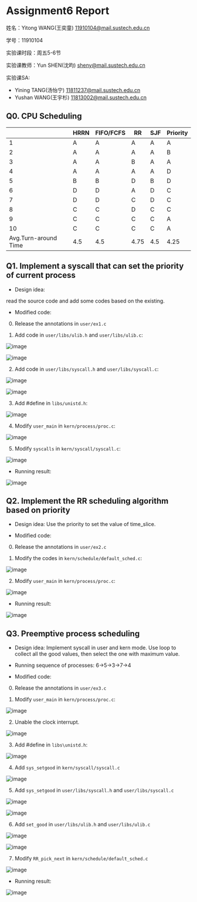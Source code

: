 # Assignment6 Report
姓名：Yitong WANG(王奕童) 11910104@mail.sustech.edu.cn

学号：11910104

实验课时段：周五5-6节

实验课教师：Yun SHEN(沈昀) sheny@mail.sustech.edu.cn

实验课SA:
- Yining TANG(汤怡宁) 11811237@mail.sustech.edu.cn
- Yushan WANG(王宇杉) 11813002@mail.sustech.edu.cn

## Q0. CPU Scheduling

|                      | HRRN | FIFO/FCFS | RR | SJF | Priority |
|----------------------|------|-----------|----|-----|----------|
| 1                    | A    | A         | A  | A   | A        |
| 2                    | A    | A         | A  | A   | B        |
| 3                    | A    | A         | B  | A   | A        |
| 4                    | A    | A         | A  | A   | D        |
| 5                    | B    | B         | D  | B   | D        |
| 6                    | D    | D         | A  | D   | C        |
| 7                    | D    | D         | C  | D   | C        |
| 8                    | C    | C         | D  | C   | C        |
| 9                    | C    | C         | C  | C   | A        |
| 10                   | C    | C         | C  | C   | A        |
| Avg.Turn-around Time | 4.5  | 4.5       |4.75| 4.5 | 4.25     |

## Q1. Implement a syscall that can set the priority of current process

- Design idea:

read the source code and add some codes based on the existing.

- Modified code:

0. Release the annotations in `user/ex1.c`

1. Add code in `user/libs/ulib.h` and `user/libs/ulib.c`:

![image](https://user-images.githubusercontent.com/64548919/167280673-0dc1b00a-aa74-46ce-a448-04b4e7d9f1ab.png)

![image](https://user-images.githubusercontent.com/64548919/167280660-10fdf836-ab2d-427a-b5da-c7f5c7d65349.png)

2. Add code in `user/libs/syscall.h` and `user/libs/syscall.c`:

![image](https://user-images.githubusercontent.com/64548919/167280715-c40f3c0f-4fa7-40a5-af84-84b0acbdf062.png)

![image](https://user-images.githubusercontent.com/64548919/167280734-b38b9ada-301c-4f55-93fe-a4f1c52d9f8d.png)

3. Add #define in `libs/unistd.h`:

![image](https://user-images.githubusercontent.com/64548919/167280756-839ca107-09b8-4e22-9ac4-dcde6e8a5080.png)

4. Modify `user_main` in `kern/process/proc.c`:

![image](https://user-images.githubusercontent.com/64548919/167280780-3042a33c-b33d-4e54-88ff-a123488af324.png)

5. Modify `syscalls` in `kern/syscall/syscall.c`:

![image](https://user-images.githubusercontent.com/64548919/167288863-e2284c8b-5d17-4273-b1aa-de39e0239309.png)

- Running result:

![image](https://user-images.githubusercontent.com/64548919/167280647-9515aab0-c229-4e43-a7ab-cd9aba1f627e.png)


## Q2. Implement the RR scheduling algorithm based on priority

- Design idea: Use the priority to set the value of time_slice.

- Modified code:

0. Release the annotations in `user/ex2.c`

1. Modify the codes in `kern/schedule/default_sched.c`:

![image](https://user-images.githubusercontent.com/64548919/167281390-12659f3f-9579-4867-892e-103daaf42f26.png)

2. Modify `user_main` in `kern/process/proc.c`:

![image](https://user-images.githubusercontent.com/64548919/167281436-618cda9a-309f-49c1-8020-8370f0283d91.png)

- Running result:

![image](https://user-images.githubusercontent.com/64548919/167281472-7ca6a1a8-db63-4120-977d-8257bd94d90b.png)

## Q3. Preemptive process scheduling

- Design idea: Implement syscall in user and kern mode. Use loop to collect all the good values, then select the one with maximum value.

- Running sequence of processes: 6->5->3->7->4

- Modified code:

0. Release the annotations in `user/ex3.c`

1. Modify `user_main` in `kern/process/proc.c`:

![image](https://user-images.githubusercontent.com/64548919/167281616-bf7f6600-5c46-4e39-92ca-308794c90e04.png)

2. Unable the clock interrupt.

![image](https://user-images.githubusercontent.com/64548919/167288499-0981c551-f2da-485d-a125-6f2ade5fd2f4.png)

3. Add #define in `libs\unistd.h`:

![image](https://user-images.githubusercontent.com/64548919/167288538-cb98d07a-4845-4475-918a-e4a6c382d283.png)

4. Add `sys_setgood` in `kern/syscall/syscall.c`

![image](https://user-images.githubusercontent.com/64548919/167288584-1578c7af-aea9-428e-800f-be5484f85791.png)

5. Add `sys_setgood` in `user/libs/syscall.h` and `user/libs/syscall.c`

![image](https://user-images.githubusercontent.com/64548919/167288633-689cfc78-976b-4f46-8cfd-1f0f05b6b05a.png)

![image](https://user-images.githubusercontent.com/64548919/167288612-38b97a33-56e6-44a9-b2ef-cc7a6f9d1fc7.png)

6. Add `set_good` in `user/libs/ulib.h` and `user/libs/ulib.c`

![image](https://user-images.githubusercontent.com/64548919/167288688-6cff56f0-b1aa-4e85-8be2-bbcc072cd8da.png)

![image](https://user-images.githubusercontent.com/64548919/167288654-b8a5f2f8-a72a-422a-b72c-6a0a655c0cd4.png)

7. Modify `RR_pick_next` in `kern/schedule/default_sched.c`

![image](https://user-images.githubusercontent.com/64548919/167288923-ab186269-43bf-4cbd-9653-bb3059a0d848.png)

- Running result:

![image](https://user-images.githubusercontent.com/64548919/167288971-35da9b29-ab7c-4358-9df6-2cd4848b0100.png)
